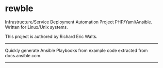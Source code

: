 # rewble
Infrastructure/Service Deployment Automation Project PHP/Yaml/Ansible. Written for Linux/Unix systems.


This project is authored by Richard Eric Walts.  

---

 Quickly generate Ansible Playbooks from example code extracted from docs.ansible.com.

---


